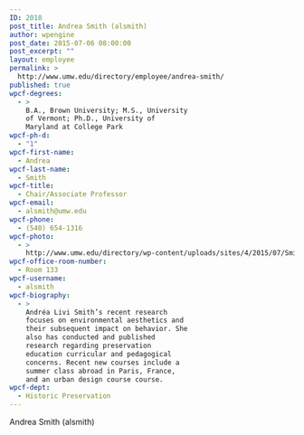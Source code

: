 ```yaml
---
ID: 2018
post_title: Andrea Smith (alsmith)
author: wpengine
post_date: 2015-07-06 08:00:00
post_excerpt: ""
layout: employee
permalink: >
  http://www.umw.edu/directory/employee/andrea-smith/
published: true
wpcf-degrees:
  - >
    B.A., Brown University; M.S., University
    of Vermont; Ph.D., University of
    Maryland at College Park
wpcf-ph-d:
  - "1"
wpcf-first-name:
  - Andrea
wpcf-last-name:
  - Smith
wpcf-title:
  - Chair/Associate Professor
wpcf-email:
  - alsmith@umw.edu
wpcf-phone:
  - (540) 654-1316
wpcf-photo:
  - >
    http://www.umw.edu/directory/wp-content/uploads/sites/4/2015/07/Smith-Andrea08.jpg
wpcf-office-room-number:
  - Room 133
wpcf-username:
  - alsmith
wpcf-biography:
  - >
    Andréa Livi Smith’s recent research
    focuses on environmental aesthetics and
    their subsequent impact on behavior. She
    also has conducted and published
    research regarding preservation
    education curricular and pedagogical
    concerns. Recent new courses include a
    summer class abroad in Paris, France,
    and an urban design course course.
wpcf-dept:
  - Historic Preservation
---
```

Andrea Smith (alsmith)